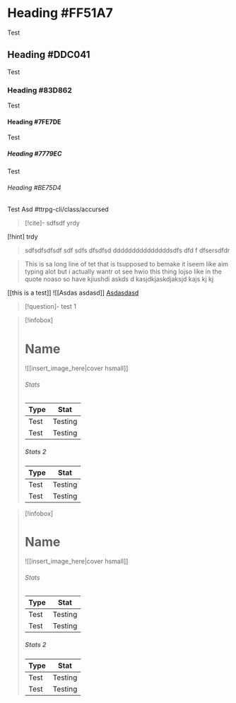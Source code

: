 
# Heading #FF51A7
Test
## Heading #DDC041
Test
### Heading #83D862
Test
#### Heading #7FE7DE
Test
##### Heading #7779EC
Test
###### Heading #BE75D4
Test
Asd
#ttrpg-cli/class/accursed 


> [!cite]- sdfsdf
> yrdy

[!hint] trdy
> sdfsdfsdfsdf sdf sdfs dfsdfsd dddddddddddddddsdfs dfd f dfsersdfdr    


> This is sa long line of tet that is tsupposed to bemake it iseem like aim typing alot but i actually wantr ot see hwio this thing lojso like in the quote noaso so have kjiushdi askds d kasjdkjaskdjaksjd kajs kj kj 



[[this is a test]]
![[Asdas asdasd]]
[Asdasdasd](https://github.com/ebullient/ttrpg-convert-cli/blob/main/examples/admonitions/admonitions-5e.json)

> [!question]- test
> 1


> [!infobox]
> # Name
> ![[insert_image_here|cover hsmall]]
> ###### Stats
> | Type | Stat |
> | ---- | ---- |
> | Test | Testing |
> | Test | Testing |
> 
> ##### Stats 2
> | Type | Stat |
> | ---- | ---- |
> | Test | Testing |
> | Test | Testing |



> [!infobox]
> # Name
> ![[insert_image_here|cover hsmall]]
> ###### Stats
> | Type | Stat |
> | ---- | ---- |
> | Test | Testing |
> | Test | Testing |
> 
> ##### Stats 2
> | Type | Stat |
> | ---- | ---- |
> | Test | Testing |
> | Test | Testing |